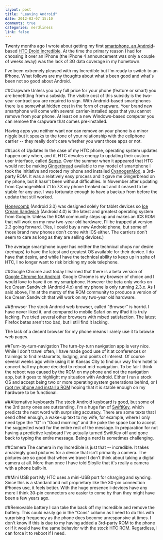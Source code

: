 ```yaml
---
layout: post
title: "Leaving Android"
date: 2012-02-07 15:10
comments: true
categories: nerdliness
link: false
---
```

Twenty months ago I wrote about getting my first [smartphone, an Android](http://zanshin.net/2010/05/23/android/ "Android")-based [HTC Droid Incredible](http://www.htc.com/us/products/droid-incredible-verizon "HTC Droid Incredible"). At the time the primary reason I had for choosing it over an iPhone (the iPhone 4 announcement was only a couple of weeks away) was the lack of 3G data coverage in my hometown. 

I've been extremely pleased with my Incredible but I'm ready to switch to an iPhone. What follows are my thoughts about what's been good and what's been not so good about Android.


##Crapware
Unless you pay full price for your phone (feature or smart) you are benefitting from a subsidy. The visible cost of this subsidy is the two-year contract you are required to sign. With Android-based smartphones there is a somewhat hidden cost in the form of crapware. Your brand new smartphone will come with several carrier-installed apps that you cannot remove from your phone. At least on a new Windows-based computer you can remove the crapware that comes pre-installed.

Having apps you neither want nor can remove on your phone is a minor niggle but it speaks to the tone of your relationship with the cellphone carrier -- they really don't care whether you want those apps or not.

##Lack of Updates
In the case of my HTC phone, operating system updates happen only when, and if, HTC devotes energy to updating their custom user interface, called [Sense](http://en.wikipedia.org/wiki/HTC_Sense "HTC Sense"). Over the summer when it appeared that HTC would not be making [Gingerbread](http://developer.android.com/sdk/android-2.3-highlights.html "Gingerbread highlights") available to my model of smartphone I took the initiative and rooted my phone and installed [CyanogenMod](http://www.cyanogenmod.com/ "CyanogenMod"), a 3rd-party ROM. It was a relatively easy process and it gave me Gingerbread on my phone, but it hasn't been without difficulties. In November after updating from CyanogenMod 7.1 to 7.3 my phone freaked out and it ceased to be stable for any use. I was fortunate enough to have a backup from before the update that still worked. 

[Honeycomb](http://developer.android.com/sdk/android-3.0-highlights.html "Honeycomb highlights") (Android 3.0) was designed solely for tablet devices so [Ice Cream Sandwich](http://www.android.com/about/ice-cream-sandwich/ "Ice Cream Sandwich") (Android 4.0) is the latest and greatest operating system from Google. Unless the ROM community steps up and makes an ICS ROM that will work on my now two-year old hardware, I'll be trapped at version 2.3 going forward. (Yes, I could buy a new Android phone, but some of those brand new phones don't come with ICS either. The carriers don't seem to care as long as they are selling devices.)

The average smartphone buyer has neither the technical chops nor desire (perhaps) to have the latest and greatest OS available for their device. I do have that desire, and while I have the technical ability to keep up in spite of HTC, I no longer want to risk bricking my sole telephone.

##Google Chrome
Just today I learned that there is a beta version of [Google Chrome for Android](http://googleblog.blogspot.com/2012/02/introducing-chrome-for-android.html "Chrome for Android"). Google Chrome is my browser of choice and I would love to have it on my smartphone. However the beta only works on Ice Cream Sandwich (Android 4.x) and my phone is only running 2.3.x. As I said above, I'm at the mercy of the ROM community to produce a version of Ice Cream Sandwich that will work on my two-year old hardware.

##Browser
The stock Android web browser, called "Browser" is horrid. I have never liked it, and compared to mobile Safari on my iPad it is truly lacking. I've tried several other browsers with mixed satisfaction. The latest Firefox betas aren't too bad, but I still find it lacking. 

The lack of a decent browser for my phone means I rarely use it to browse web pages. 


##Turn-by-turn-navigation
The turn-by-turn navigation app is very nice. While I don't travel often, I have made good use of it at conferences or trainings to find restaurants, lodging, and points of interest. Of course several weeks ago while using it in Kansas City to find our way from hotel to concert hall my phone decided to reboot mid-navigation. To be fair I think the reboot was caused by the ROM on my phone and not the navigation app, but it goes to highlight my situation with Android. Either I run a stock OS and accept being two or more operating system generations behind, or I [root my phone and install a ROM](http://zanshin.net/2011/06/13/rooting-and-flashing-my-android-phone/ "Rooting and flashing my android phone") hoping that it is stable enough on my hardware to be functional. 

##Alternative keyboards
The stock Android keyboard is good, but some of the 3rd party ones are outstanding. I'm a huge fan of [SwiftKey](http://www.swiftkey.net/ "SwiftKey"), which predicts the next word with surprising accuracy. There are some texts that I send often enough, a wake-up text to my wife, for example, where I only need type the "G" in "Good morning" and the poke the space bar to accept the suggested word for the entire rest of the message. In preparation for not having a predictive keyboard I've actually turned SwiftKey off and gone back to typing the entire message. Being a nerd is sometimes challenging.

##Camera
The camera in my Incredible is just that -- incredible. It takes amazingly good pictures for a device that isn't primarily a camera. The pictures are so good that when we travel I don't think about taking a digital camera at all. More than once I have told Sibylle that it's really a camera with a phone built-in.

##Mini USB port
My HTC uses a mini-USB port for charging and syncing. Since this is a standard and not proprietary like the 30-pin connection iPhones use, it feels better. With the huge presence i-devices have any more I think 30-pin connectors are easier to come by than they might have been a few years ago.

##Removable battery
I can take the back off my Incredible and remove the battery. This could easily go in the "Cons" column as I need to do this with surprising frequency as the phone does become unresponsive at times. I don't know if this is due to my having added a 3rd-party ROM to the phone or if it would have the same behavior with the stock HTC ROM. Regardless, I can force it to reboot if I need. 
